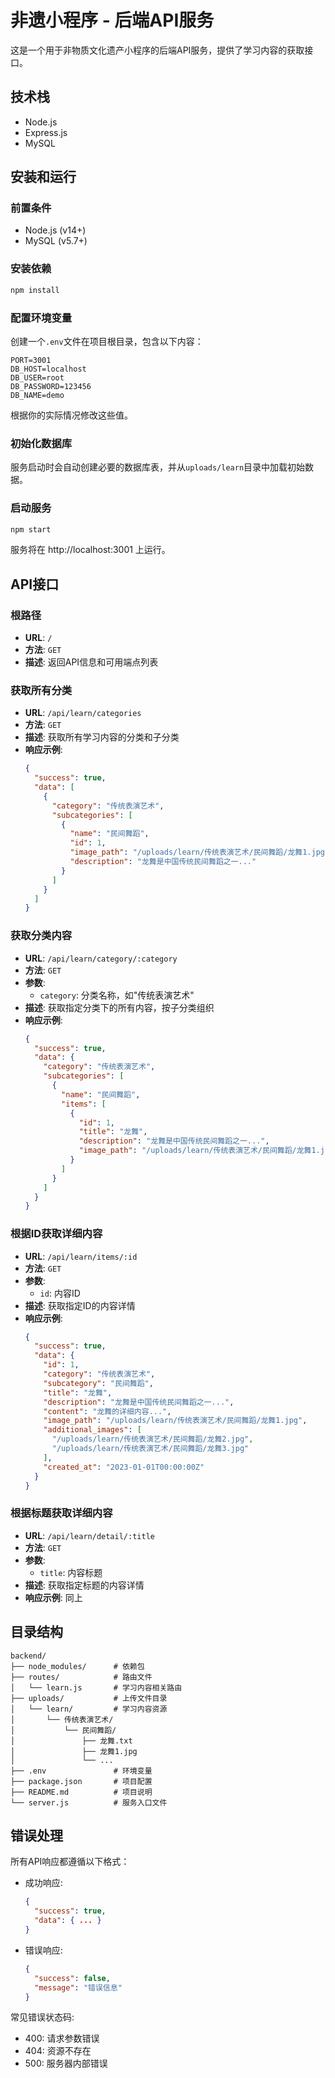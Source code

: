 # 非遗小程序 - 后端API服务

这是一个用于非物质文化遗产小程序的后端API服务，提供了学习内容的获取接口。

## 技术栈

- Node.js
- Express.js
- MySQL

## 安装和运行

### 前置条件

- Node.js (v14+)
- MySQL (v5.7+)

### 安装依赖

```bash
npm install
```

### 配置环境变量

创建一个`.env`文件在项目根目录，包含以下内容：

```
PORT=3001
DB_HOST=localhost
DB_USER=root
DB_PASSWORD=123456
DB_NAME=demo
```

根据你的实际情况修改这些值。

### 初始化数据库

服务启动时会自动创建必要的数据库表，并从`uploads/learn`目录中加载初始数据。

### 启动服务

```bash
npm start
```

服务将在 http://localhost:3001 上运行。

## API接口

### 根路径

- **URL**: `/`
- **方法**: `GET`
- **描述**: 返回API信息和可用端点列表

### 获取所有分类

- **URL**: `/api/learn/categories`
- **方法**: `GET`
- **描述**: 获取所有学习内容的分类和子分类
- **响应示例**:
  ```json
  {
    "success": true,
    "data": [
      {
        "category": "传统表演艺术",
        "subcategories": [
          {
            "name": "民间舞蹈",
            "id": 1,
            "image_path": "/uploads/learn/传统表演艺术/民间舞蹈/龙舞1.jpg",
            "description": "龙舞是中国传统民间舞蹈之一..."
          }
        ]
      }
    ]
  }
  ```

### 获取分类内容

- **URL**: `/api/learn/category/:category`
- **方法**: `GET`
- **参数**: 
  - `category`: 分类名称，如"传统表演艺术"
- **描述**: 获取指定分类下的所有内容，按子分类组织
- **响应示例**:
  ```json
  {
    "success": true,
    "data": {
      "category": "传统表演艺术",
      "subcategories": [
        {
          "name": "民间舞蹈",
          "items": [
            {
              "id": 1,
              "title": "龙舞",
              "description": "龙舞是中国传统民间舞蹈之一...",
              "image_path": "/uploads/learn/传统表演艺术/民间舞蹈/龙舞1.jpg"
            }
          ]
        }
      ]
    }
  }
  ```

### 根据ID获取详细内容

- **URL**: `/api/learn/items/:id`
- **方法**: `GET`
- **参数**: 
  - `id`: 内容ID
- **描述**: 获取指定ID的内容详情
- **响应示例**:
  ```json
  {
    "success": true,
    "data": {
      "id": 1,
      "category": "传统表演艺术",
      "subcategory": "民间舞蹈",
      "title": "龙舞",
      "description": "龙舞是中国传统民间舞蹈之一...",
      "content": "龙舞的详细内容...",
      "image_path": "/uploads/learn/传统表演艺术/民间舞蹈/龙舞1.jpg",
      "additional_images": [
        "/uploads/learn/传统表演艺术/民间舞蹈/龙舞2.jpg",
        "/uploads/learn/传统表演艺术/民间舞蹈/龙舞3.jpg"
      ],
      "created_at": "2023-01-01T00:00:00Z"
    }
  }
  ```

### 根据标题获取详细内容

- **URL**: `/api/learn/detail/:title`
- **方法**: `GET`
- **参数**: 
  - `title`: 内容标题
- **描述**: 获取指定标题的内容详情
- **响应示例**: 同上

## 目录结构

```
backend/
├── node_modules/      # 依赖包
├── routes/            # 路由文件
│   └── learn.js       # 学习内容相关路由
├── uploads/           # 上传文件目录
│   └── learn/         # 学习内容资源
│       └── 传统表演艺术/
│           └── 民间舞蹈/
│               ├── 龙舞.txt
│               ├── 龙舞1.jpg
│               └── ...
├── .env               # 环境变量
├── package.json       # 项目配置
├── README.md          # 项目说明
└── server.js          # 服务入口文件
```

## 错误处理

所有API响应都遵循以下格式：

- 成功响应:
  ```json
  {
    "success": true,
    "data": { ... }
  }
  ```

- 错误响应:
  ```json
  {
    "success": false,
    "message": "错误信息"
  }
  ```

常见错误状态码:
- 400: 请求参数错误
- 404: 资源不存在
- 500: 服务器内部错误 